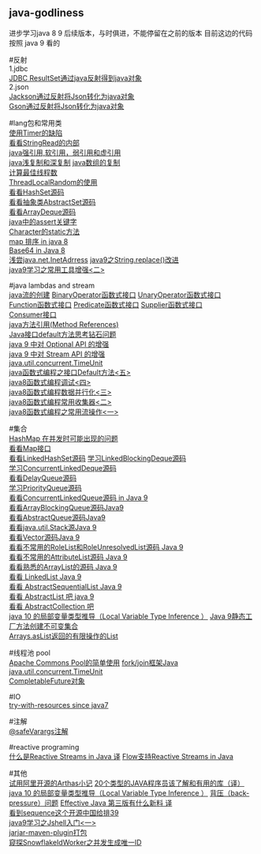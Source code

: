 ## java-godliness
进步学习java 8 9 后续版本，与时俱进，不能停留在之前的版本
目前这边的代码 按照 java 9 看的

#反射  
1.jdbc  
[JDBC ResultSet通过java反射得到java对象](https://my.oschina.net/u/2277632/blog/3040455)  
2.json  
[Jackson通过反射将Json转化为java对象](https://my.oschina.net/u/2277632/blog/3040287)  
[Gson通过反射将Json转化为java对象](https://my.oschina.net/u/2277632/blog/3039655)  

#lang包和常用类  
[使用Timer的缺陷](https://my.oschina.net/u/2277632/blog/3031098)  
[看看StringRead的内部](https://my.oschina.net/u/2277632/blog/3038881)  
[java强引用,软引用，弱引用和虚引用](https://my.oschina.net/u/2277632/blog/3025400)  
[java浅复制和深复制](https://my.oschina.net/u/2277632/blog/3024862)
[java数组的复制](https://my.oschina.net/u/2277632/blog/3024260)  
[计算最佳线程数](https://my.oschina.net/u/2277632/blog/3013790)  
[ThreadLocalRandom的使用](https://my.oschina.net/u/2277632/blog/2999427)   
[看看HashSet源码](https://my.oschina.net/u/2277632/blog/2998834)      
[看看抽象类AbstractSet源码](https://my.oschina.net/u/2277632/blog/2994358)  
[看看ArrayDeque源码](https://my.oschina.net/u/2277632/blog/2907407)  
[java中的assert关键字](https://my.oschina.net/u/2277632/blog/2879188)  
[Character的static方法](https://my.oschina.net/u/2277632/blog/2247834)  
[map 排序 in java 8](https://my.oschina.net/u/2277632/blog/1626521)  
[ Base64 in Java 8](https://my.oschina.net/u/2277632/blog/1620671)  
[浅尝java.net.InetAdrress](https://my.oschina.net/u/2277632/blog/1602439)
[java9之String.replace()改进](https://my.oschina.net/u/2277632/blog/1564056)  
[java9学习之常用工具增强<二>](https://my.oschina.net/u/2277632/blog/1546243)  


#java lambdas and stream  
[java流的创建](https://my.oschina.net/u/2277632/blog/2998961)
[BinaryOperator函数式接口](https://my.oschina.net/u/2277632/blog/2991266)
[UnaryOperator函数式接口](https://my.oschina.net/u/2277632/blog/2990520)  
[Function函数式接口](https://my.oschina.net/u/2277632/blog/2988226)
[Predicate函数式接口](https://my.oschina.net/u/2277632/blog/2987654)
[Supplier函数式接口](https://my.oschina.net/u/2277632/blog/2986467)  
[Consumer接口](https://my.oschina.net/u/2277632/blog/2985279)  
[java方法引用(Method References)](https://my.oschina.net/u/2277632/blog/2979236)  
[Java接口default方法思考钻石问题](https://my.oschina.net/u/2277632/blog/2873862)  
[java 9 中对 Optional API 的增强](https://my.oschina.net/u/2277632/blog/1618321)  
[java 9 中对 Stream API 的增强](https://my.oschina.net/u/2277632/blog/1618120)  
[java.util.concurrent.TimeUnit](https://my.oschina.net/u/2277632/blog/1604176)  
[ java函数式编程之接口Default方法<五>](https://my.oschina.net/u/2277632/blog/1580054)  
[java8函数式编程调试<四>](https://my.oschina.net/u/2277632/blog/1577012)  
[java8函数式编程数据并行化<三>](https://my.oschina.net/u/2277632/blog/1575606)  
[java8函数式编程常用收集器<二>](https://my.oschina.net/u/2277632/blog/1575328)  
[java8函数式编程之常用流操作<一>](https://my.oschina.net/u/2277632/blog/1574783)  


#集合  
[HashMap 在并发时可能出现的问题](https://my.oschina.net/u/2277632/blog/3029987)  
[看看Map接口](https://my.oschina.net/u/2277632/blog/3009648)  
[看看LinkedHashSet源码](https://my.oschina.net/u/2277632/blog/3009438) 
[学习LinkedBlockingDeque源码](https://my.oschina.net/u/2277632/blog/2986175)    
[学习ConcurrentLinkedDeque源码](https://my.oschina.net/u/2277632/blog/2980321)  
[看看DelayQueue源码](https://my.oschina.net/u/2277632/blog/2255846)  
[学习PriorityQueue源码](https://my.oschina.net/u/2277632/blog/2239745)  
[看看ConcurrentLinkedQueue源码 in Java 9](https://my.oschina.net/u/2277632/blog/2054531)  
[看看ArrayBlockingQueue源码Java9](https://my.oschina.net/u/2277632/blog/1935465)  
[看看AbstractQueue源码Java9](https://my.oschina.net/u/2277632/blog/1933766)  
[看看java.util.Stack源Java 9](https://my.oschina.net/u/2277632/blog/1928580)  
[看看Vector源码Java 9](https://my.oschina.net/u/2277632/blog/1924386)    
[看看不常用的RoleList和RoleUnresolvedList源码 Java 9](https://my.oschina.net/u/2277632/blog/1921412)  
[看看不常用的AttributeList源码 Java 9](https://my.oschina.net/u/2277632/blog/1919837)  
[看看熟悉的ArrayList的源码 Java 9](https://my.oschina.net/u/2277632/blog/1876820)  
[看看 LinkedList Java 9](https://my.oschina.net/u/2277632/blog/1859673)  
[看看 AbstractSequentialList Java 9](https://my.oschina.net/u/2277632/blog/1842850)  
[看看 AbstractList 吧 java 9](https://my.oschina.net/u/2277632/blog/1841304)  
[看看 AbstractCollection 吧](https://my.oschina.net/u/2277632/blog/1839015)    
[java 10 的局部变量类型推导（Local Variable Type Inference ）](https://my.oschina.net/u/2277632/blog/1831356)
[Java 9静态工厂方法创建不可变集合](https://my.oschina.net/u/2277632/blog/1619304)  
[Arrays.asList返回的有限操作的List](https://my.oschina.net/u/2277632/blog/1530305) 

#线程池 pool  
[Apache Commons Pool的简单使用](https://my.oschina.net/u/2277632/blog/3038397)
[fork/join框架Java](https://my.oschina.net/u/2277632/blog/2088040)  
[java.util.concurrent.TimeUnit](https://my.oschina.net/u/2277632/blog/1604176)  
[CompletableFuture对象](https://my.oschina.net/u/2277632/blog/1592701)  

#IO  
[try-with-resources since java7](https://my.oschina.net/u/2277632/blog/1586576)  
[]()  


#注解  
[@safeVarargs注解](https://my.oschina.net/u/2277632/blog/2967078)

#reactive programing  
[什么是Reactive Streams in Java 译](https://my.oschina.net/u/2277632/blog/2239976)
[Flow支持Reactive Streams in Java](https://my.oschina.net/u/2277632/blog/1829705)  

#其他  
[试用阿里开源的Arthas小记](https://my.oschina.net/u/2277632/blog/2218815)
[20个类型的JAVA程序员该了解和有用的库（译）](https://my.oschina.net/u/2277632/blog/1919257)  
[java 10 的局部变量类型推导（Local Variable Type Inference ）](https://my.oschina.net/u/2277632/blog/1831356)
[背压（back-pressure）问题](https://my.oschina.net/u/2277632/blog/1824674)
[Effective Java 第三版有什么新料 译](https://my.oschina.net/u/2277632/blog/1618901)  
[看到sequence这个开源中国给排39](https://my.oschina.net/u/2277632/blog/1609361)  
[java9学习之Jshell入门<一>](https://my.oschina.net/u/2277632/blog/1545686)  
[jarjar-maven-plugin打包](https://my.oschina.net/u/2277632/blog/1542074)  
[窥探SnowflakeIdWorker之并发生成唯一ID](https://my.oschina.net/u/2277632/blog/1511458)  


